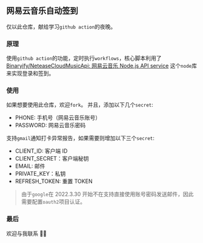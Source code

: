 ## 网易云音乐自动签到

仅以此仓库，献给学习`github action`的夜晚。

### 原理

使用`github action`的功能，定时执行`workflows`，核心脚本利用了 [Binaryify/NeteaseCloudMusicApi: 网易云音乐 Node.js API service](https://github.com/Binaryify/NeteaseCloudMusicApi) 这个`node`库来实现登录和签到。

### 使用

如果想要使用此仓库，欢迎`fork`。
并且，添加以下几个`secret`:

- PHONE: 手机号（网易云音乐账号）
- PASSWORD: 网易云音乐密码

支持`gmail`通知打卡异常报告，如果需要则增加以下三个`secret`:

- CLIENT_ID: 客户端 ID
- CLIENT_SECRET：客户端秘钥
- EMAIL: 邮件
- PRIVATE_KEY：私钥
- REFRESH_TOKEN: 重置 TOKEN

> 由于`google`在 2022.3.30 开始不在支持直接使用账号密码发送邮件，因此需要配置`oauth2`项目认证。

### 最后

欢迎与我联系 👏🏻
